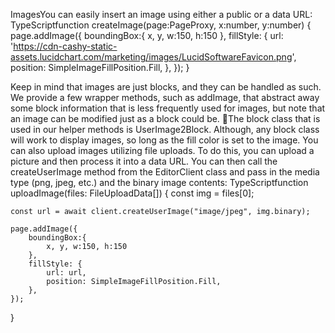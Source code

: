  















ImagesYou can easily insert an image using either a public or a data URL:
TypeScriptfunction createImage(page:PageProxy, x:number, y:number) {
    page.addImage({
        boundingBox:{
            x, y, w:150, h:150
        },
        fillStyle: {
            url: 'https://cdn-cashy-static-assets.lucidchart.com/marketing/images/LucidSoftwareFavicon.png',
            position: SimpleImageFillPosition.Fill,
        },
    });
}

Keep in mind that images are just blocks, and they can be handled as such.
We provide a few wrapper methods, such as addImage, that abstract away some block information that is less frequently used for images, but note that an image can be modified just as a block could be.
📘The block class that is used in our helper methods is UserImage2Block. Although, any block class will work to display images, so long as the fill color is set to the image.
You can also upload images utilizing file uploads. To do this, you can upload a picture and then process it into a data URL. You can then call the createUserImage method from the EditorClient class and pass in the media type (png, jpeg, etc.) and the binary image contents:
TypeScriptfunction uploadImage(files: FileUploadData[]) {
    const img = files[0];

    const url = await client.createUserImage("image/jpeg", img.binary);

    page.addImage({
        boundingBox:{
            x, y, w:150, h:150
        },
        fillStyle: {
            url: url,
            position: SimpleImageFillPosition.Fill,
        },
    });

}
